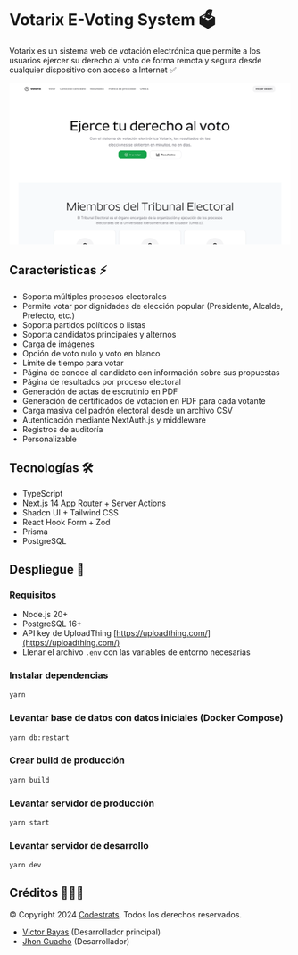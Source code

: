 # Votarix E-Voting System 🗳️

Votarix es un sistema web de votación electrónica que permite a los usuarios ejercer su derecho al voto de forma remota y segura desde cualquier dispositivo con acceso a Internet ✅

![Votarix](docs/img/landing.png)

## Características ⚡️

- Soporta múltiples procesos electorales
- Permite votar por dignidades de elección popular (Presidente, Alcalde, Prefecto, etc.)
- Soporta partidos políticos o listas
- Soporta candidatos principales y alternos
- Carga de imágenes
- Opción de voto nulo y voto en blanco
- Límite de tiempo para votar
- Página de conoce al candidato con información sobre sus propuestas
- Página de resultados por proceso electoral
- Generación de actas de escrutinio en PDF
- Generación de certificados de votación en PDF para cada votante
- Carga masiva del padrón electoral desde un archivo CSV
- Autenticación mediante NextAuth.js y middleware
- Registros de auditoría
- Personalizable

## Tecnologías 🛠️

- TypeScript
- Next.js 14 App Router + Server Actions
- Shadcn UI + Tailwind CSS
- React Hook Form + Zod
- Prisma
- PostgreSQL

## Despliegue 🚀

### Requisitos

- Node.js 20+
- PostgreSQL 16+
- API key de UploadThing [https://uploadthing.com/](https://uploadthing.com/)
- Llenar el archivo `.env` con las variables de entorno necesarias

### Instalar dependencias

```bash
yarn
```

### Levantar base de datos con datos iniciales (Docker Compose)

```bash
yarn db:restart
```

### Crear build de producción

```bash
yarn build
```

### Levantar servidor de producción

```bash
yarn start
```

### Levantar servidor de desarrollo

```bash
yarn dev
```

## Créditos 👨🏻‍💻

&copy; Copyright 2024 [Codestrats](https://codestrats.com). Todos los derechos reservados.

- [Victor Bayas](https://github.com/bayasdev) (Desarrollador principal)
- [Jhon Guacho](https://github.com/guacho20) (Desarrollador)
